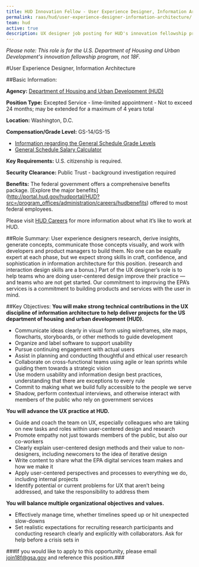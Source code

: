 ```yaml
---
title: HUD Innovation Fellow - User Experience Designer, Information Architecture
permalink: raas/hud/user-experience-designer-information-architecture/
team: hud
active: true
description: UX designer job posting for HUD's innovation fellowship program.
---
```


*Please note: This role is for the U.S. Department of Housing and Urban Development's innovation fellowship program, not 18F.*

#User Experience Designer, Information Architecture

##Basic Information:

**Agency:** [Department of Housing and Urban Development (HUD)](http://portal.hud.gov/hudportal/HUD)

**Position Type:** Excepted Service - lime-limited appointment - Not to exceed 24 months; may be extended for a maximum of 4 years total

**Location:** Washington, D.C.

**Compensation/Grade Level:** GS-14/GS-15

- [Information regarding the General Schedule Grade Levels](https://www.opm.gov/policy-data-oversight/pay-leave/pay-systems/general-schedule)
- [General Schedule Salary Calculator](https://www.opm.gov/policy-data-oversight/pay-leave/salaries-wages/2016/general-schedule-gs-salary-calculator/)

**Key Requirements:** U.S. citizenship is required.

**Security Clearance:** Public Trust - background investigation required

**Benefits:** The federal government offers a comprehensive benefits package. [Explore the major benefits] (http://portal.hud.gov/hudportal/HUD?src=/program_offices/administration/careers/hudbenefits) offered to most federal employees. 

Please visit [HUD Careers](http://portal.hud.gov/hudportal/HUD?src=/program_offices/administration/careers) for more information about what it’s like to work at HUD.
 
##Role Summary:
User experience designers research, derive insights, generate concepts, communicate those concepts visually, and work with developers and product managers to build them. No one can be equally expert at each phase, but we expect strong skills in craft, confidence, and sophistication in information architecture for this position. (research and interaction design skills are a bonus.) Part of the UX designer’s role is to help teams who are doing user-centered design improve their practice — and teams who are not get started. Our commitment to improving the EPA’s services is a commitment to building products and services with the user in mind.

##Key Objectives:
**You will make strong technical contributions in the UX discipline of information architecture to help deliver projects for the US department of housing and urban development (HUD).**

- Communicate ideas clearly in visual form using wireframes, site maps, flowcharts, storyboards, or other methods to guide development
- Organize and label software to support usability
- Pursue continuing engagement with actual users
- Assist in planning and conducting thoughtful and ethical user research
- Collaborate on cross-functional teams using agile or lean sprints while guiding them towards a strategic vision
- Use modern usability and information design best practices, understanding that there are exceptions to every rule
- Commit to making what we build fully accessible to the people we serve
- Shadow, perform contextual interviews, and otherwise interact with members of the public who rely on government services

**You will advance the UX practice at HUD.**

- Guide and coach the team on UX, especially colleagues who are taking on new tasks and roles within user-centered design and research
- Promote empathy not just towards members of the public, but also our co-workers
- Clearly explain user-centered design methods and their value to non-designers, including newcomers to the idea of iterative design
- Write content to share what the EPA digital services team makes and how we make it
- Apply user-centered perspectives and processes to everything we do, including internal projects
- Identify potential or current problems for UX that aren’t being addressed, and take the responsibility to address them

**You will balance multiple organizational objectives and values.**

- Effectively manage time, whether timelines speed up or hit unexpected slow-downs  
- Set realistic expectations for recruiting research participants and conducting research clearly and explicitly with collaborators. Ask for help before a crisis sets in

###If you would like to apply to this opportunity, please email [join18f@gsa.gov](mailto:join18f@gsa.gov) and reference this position.###
